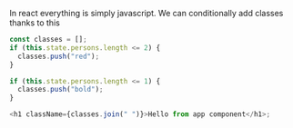 In react everything is simply javascript.
We can conditionally add classes thanks to this

```javascript
const classes = [];
if (this.state.persons.length <= 2) {
  classes.push("red");
}

if (this.state.persons.length <= 1) {
  classes.push("bold");
}

<h1 className={classes.join(" ")}>Hello from app component</h1>;
```
